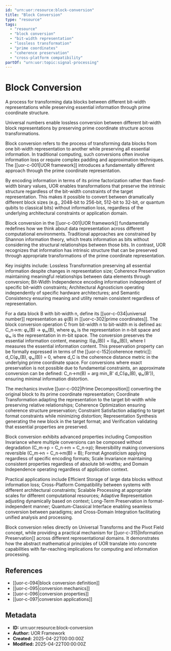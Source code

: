 ```yaml
---
id: "urn:uor:resource:block-conversion"
title: "Block Conversion"
type: "resource"
tags:
  - "resource"
  - "block conversion"
  - "bit-width representation"
  - "lossless transformation"
  - "prime coordinates"
  - "coherence preservation"
  - "cross-platform compatibility"
partOf: "urn:uor:topic:signal-processing"
---
```


# Block Conversion

A process for transforming data blocks between different bit-width representations while preserving essential information through prime coordinate structure.

Universal numbers enable lossless conversion between different bit-width block representations by preserving prime coordinate structure across transformations.

Block conversion refers to the process of transforming data blocks from one bit-width representation to another while preserving all essential information. In traditional computing, such conversions often involve information loss or require complex padding and approximation techniques. The [[uor-c-001|UOR framework]] introduces a fundamentally different approach through the prime coordinate representation.

By encoding information in terms of its prime factorization rather than fixed-width binary values, UOR enables transformations that preserve the intrinsic structure regardless of the bit-width constraints of the target representation. This makes it possible to convert between dramatically different block sizes (e.g., 2048-bit to 256-bit, 512-bit to 32-bit, or quantum qubits to classical bits) without information loss, regardless of the underlying architectural constraints or application domain.

Block conversion in the [[uor-c-001|UOR framework]] fundamentally redefines how we think about data representation across different computational environments. Traditional approaches are constrained by Shannon information theory, which treats information as bits without considering the structural relationships between those bits. In contrast, UOR recognizes that information has intrinsic structure that can be preserved through appropriate transformations of the prime coordinate representation.

Key insights include: Lossless Transformation preserving all essential information despite changes in representation size; Coherence Preservation maintaining meaningful relationships between data elements through conversion; Bit-Width Independence encoding information independent of specific bit-width constraints; Architectural Agnosticism operating independently of specific hardware architectures; and Semantic Consistency ensuring meaning and utility remain consistent regardless of representation.

For a data block B with bit-width n, define its [[uor-c-034|universal number]] representation as φ(B) in [[uor-c-302|prime coordinates]]. The block conversion operation C from bit-width n to bit-width m is defined as: C_n→m: φₙ(B) → φₘ(B), where φₙ is the representation in n-bit space and φₘ is the representation in m-bit space. The conversion preserves the essential information content, meaning: I(φₙ(B)) = I(φₘ(B)), where I measures the essential information content. This preservation property can be formally expressed in terms of the [[uor-c-152|coherence metric]]: d_C(φₙ(B), φₘ(B)) = 0, where d_C is the coherence distance metric in the underlying prime coordinate space. For conversions where exact preservation is not possible due to fundamental constraints, an approximate conversion can be defined: C_n→m(B) = arg min_B' d_C(φₙ(B), φₘ(B')), ensuring minimal information distortion.

The mechanics involve [[uor-c-002|Prime Decomposition]] converting the original block to its prime coordinate representation; Coordinate Transformation adapting the representation to the target bit-width while preserving relative relationships; Coherence Optimization ensuring coherence structure preservation; Constraint Satisfaction adapting to target format constraints while minimizing distortion; Representation Synthesis generating the new block in the target format; and Verification validating that essential properties are preserved.

Block conversion exhibits advanced properties including Composition Invariance where multiple conversions can be composed without degradation (C_m→p ∘ C_n→m = C_n→p); Reversibility making conversions reversible (C_m→n ∘ C_n→m(B) = B); Format Agnosticism applying regardless of specific encoding formats; Scale Invariance maintaining consistent properties regardless of absolute bit-widths; and Domain Independence operating regardless of application context.

Practical applications include Efficient Storage of large data blocks without information loss; Cross-Platform Compatibility between systems with different architectural constraints; Scalable Processing at appropriate scales for different computational resources; Adaptive Representation adjusting dynamically based on context; Long-Term Preservation in format-independent manner; Quantum-Classical Interface enabling seamless conversion between paradigms; and Cross-Domain Integration facilitating unified analysis and processing.

Block conversion relies directly on Universal Transforms and the Pivot Field concept, while providing a practical mechanism for [[uor-c-315|Information Preservation]] across different representational domains. It demonstrates how the abstract mathematical principles of UOR translate into concrete capabilities with far-reaching implications for computing and information processing.

## References

- [[uor-c-094|block conversion definition]]
- [[uor-c-095|conversion mechanics]]
- [[uor-c-096|conversion properties]]
- [[uor-c-097|conversion applications]]

## Metadata

- **ID:** urn:uor:resource:block-conversion
- **Author:** UOR Framework
- **Created:** 2025-04-22T00:00:00Z
- **Modified:** 2025-04-22T00:00:00Z
